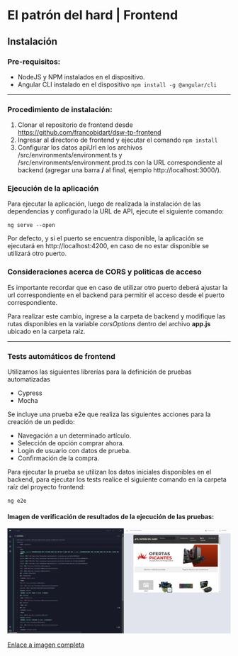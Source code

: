# El patrón del hard | Frontend

## Instalación 
### Pre-requisitos:

* NodeJS y NPM instalados en el dispositivo.
* Angular CLI instalado en el dispositivo ``` npm install -g @angular/cli ```

---

### Procedimiento de instalación:

1. Clonar el repositorio de frontend desde https://github.com/francobidart/dsw-tp-frontend
2. Ingresar al directorio de frontend y ejecutar el comando ``` npm install ```
3. Configurar los datos apiUrl en los archivos /src/environments/environment.ts y /src/environments/environment.prod.ts con la URL correspondiente al backend (agregar una barra **/** al final, ejemplo http://localhost:3000/).

### Ejecución de la aplicación

Para ejecutar la aplicación, luego de realizada la instalación de las dependencias y configurado la URL de API, ejecute el siguiente comando:

```
ng serve --open
```

Por defecto, y si el puerto se encuentra disponible, la aplicación se ejecutará en http://localhost:4200, en caso de no estar disponible se utilizará otro puerto.

### Consideraciones acerca de CORS y politicas de acceso

Es importante recordar que en caso de utilizar otro puerto deberá ajustar la url correspondiente en el backend para permitir el acceso desde el puerto correspondiente.

Para realizar este cambio, ingrese a la carpeta de backend y modifique las rutas disponibles en la variable _corsOptions_ dentro del archivo **app.js** ubicado en la carpeta raíz.

---

### Tests automáticos de frontend

Utilizamos las siguientes librerías para la definición de pruebas automatizadas
* Cypress
* Mocha

Se incluye una prueba e2e que realiza las siguientes acciones para la creación de un pedido:

* Navegación a un determinado artículo.
* Selección de opción comprar ahora.
* Login de usuario con datos de prueba.
* Confirmación de la compra.


Para ejecutar la prueba se utilizan los datos iniciales disponibles en el backend, para ejecutar los tests realice el siguiente comando en la carpeta
raíz del proyecto frontend:

```
ng e2e
```

#### Imagen de verificación de resultados de la ejecución de las pruebas:

![image](./img/ejecucion_e2e_crear_pedido.png)

[Enlace a imagen completa](https://github.com/francobidart/dsw-tp-frontend/blob/main/docs/img/ejecucion_e2e_crear_pedido.png)

